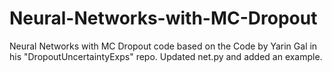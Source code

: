 # Neural-Networks-with-MC-Dropout
Neural Networks with MC Dropout code based on the Code by Yarin Gal in his "DropoutUncertaintyExps" repo. Updated net.py and added an example.
